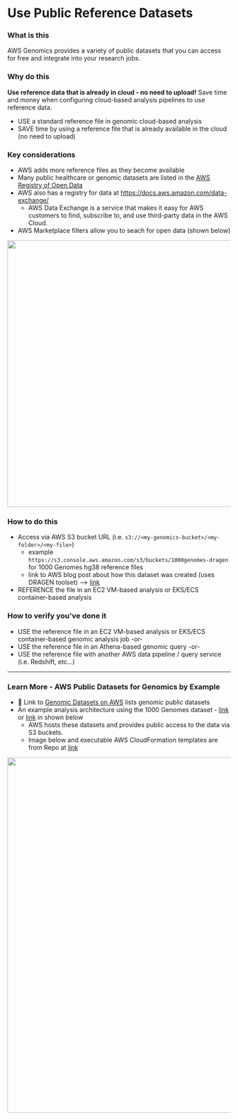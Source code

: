 # Use Public Reference Datasets

### What is this
AWS Genomics provides a variety of public datasets that you can access for free and integrate into your research jobs. 

### Why do this
**Use reference data that is already in cloud - no need to upload!**  Save time and money when configuring cloud-based analysis pipelines to use reference data.
 - USE a standard reference file in genomic cloud-based analysis
 - SAVE time by using a reference file that is already available in the cloud (no need to upload)

### Key considerations
 - AWS adds more reference files as they become available
 - Many public healthcare or genomic datasets are listed in the [AWS Registry of Open Data](https://registry.opendata.aws/)
 - AWS also has a registry for data at https://docs.aws.amazon.com/data-exchange/
   - AWS Data Exchange is a service that makes it easy for AWS customers to find, subscribe to, and use third-party data in the AWS Cloud.
 - AWS Marketplace filters allow you to seach for open data (shown below)

<img src="https://github.com/lynnlangit/aws-for-bioinformatics/blob/main/2_Files_%26_Data-LYNN/images/1000-genomes-mktplc.png" width=600>

### How to do this
- Access via AWS S3 bucket URL (i.e. `s3://<my-genomics-bucket>/<my-folder>/<my-file>`)
  - example `https://s3.console.aws.amazon.com/s3/buckets/1000genomes-dragen` for 1000 Genomes hg38 reference files
  - link to AWS blog post about how this dataset was created (uses DRAGEN toolset) --> [link](https://aws.amazon.com/blogs/industries/dragen-reanalysis-of-the-1000-genomes-dataset-now-available-on-the-registry-of-open-data/)
 - REFERENCE the file in an EC2 VM-based analysis or EKS/ECS container-based analysis

### How to verify you've done it
 - USE the reference file in an EC2 VM-based analysis or EKS/ECS container-based genomic analysis job -or-
 - USE the reference file in an Athena-based genomic query -or-
 - USE the reference file with another AWS data pipeline / query service (i.e. Redshift, etc...)

---

### Learn More - AWS Public Datasets for Genomics by Example
- 📘 Link to [Genomic Datasets on AWS](https://registry.opendata.aws/tag/genomic/) lists genomic public datasets
- An example analysis architecture using the 1000 Genomes dataset - [link](https://registry.opendata.aws/1000-genomes/) or [link](https://aws.amazon.com/1000genomes/) in shown below
    - AWS hosts these datasets and provides public access to the data via S3 buckets.
    - Image below and executable AWS CloudFormation templates are from Repo at [link](https://github.com/aws-samples/data-lake-as-code/tree/roda#readme)

<img src="https://github.com/aws-samples/data-lake-as-code/raw/roda/docs/HowLakeHouseReadyDatasetsWork.png" width=800>



